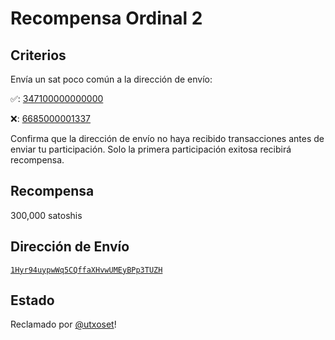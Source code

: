 Recompensa Ordinal 2
=====================

Criterios
---------

Envía un sat <span class=uncommon>poco común</span> a la dirección de envío:

✅: [347100000000000](https://ordinals.com/sat/347100000000000)

❌: [6685000001337](https://ordinals.com/sat/6685000001337)

Confirma que la dirección de envío no haya recibido transacciones antes de enviar tu participación. Solo la primera participación exitosa recibirá recompensa.

Recompensa
---------

300,000 satoshis

Dirección de Envío
-------------------

[`1Hyr94uypwWq5CQffaXHvwUMEyBPp3TUZH`](https://mempool.space/address/1Hyr94uypwWq5CQffaXHvwUMEyBPp3TUZH)

Estado
------

Reclamado por [@utxoset](https://twitter.com/rodarmor/status/1582424455615172608)!
